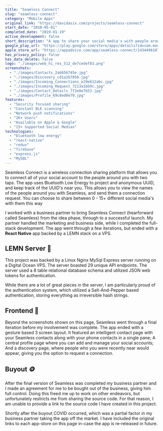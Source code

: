 ```yaml
---
title: "Seamless Connect"
slug: "seamless-connect"
category: "Mobile Apps"
original_link: "https://davidasix.com/projects/seamless-connect"
start_date: "2018-05-01"
completed_date: "2019-01-19"
active_development: false
short_description: "A app to share your social media's with people around you, via BLE."
google_play_url: "https://play.google.com/store/apps/details?id=com.modeinnovations.seamless"
apple_store_url: "https://appadvice.com/app/seamless-connect/1434496107"
has_privacy_policy: false
has_data_delete: false
logo: "./images/web_hi_res_512_de7cedef83.png"
screenshots:
  - "./images/Contacts_2a6656745e.jpg"
  - "./images/Discovery_cd1a2b7858.jpg"
  - "./images/Incoming_Connections_e29e612abc.jpg"
  - "./images/Incoming_Request_7213a1bb9c.jpg"
  - "./images/Contact_Details_7f2e8e7b53.jpg"
  - "./images/Profile_69c8ed0e70.jpg"
features:
  - "Security focused sharing"
  - "Constant BLE scanning"
  - "Network push notifications"
  - "2K+ Users"
  - "Available on Apple & Google"
  - "15+ Supported Social Medias"
technologies:
  - "bluetooth low energy"
  - "react-native"
  - "redux"
  - "firebase"
  - "express.js"
  - "MySQL"
---
```


Seamless Connect is a wireless connection sharing platform that allows you to connect all of your social account to the people around you with two taps. The app uses Bluetooth Low Energy to project and anonymous UUID, and keep track of the UUID's near you. This allows you to view the names of the people around you with Seamless, and send them a connection request. You can choose to share between 0 - 15+ different social media's with them this way

I worked with a business partner to bring Seamless Connect (hearforward called Seamless) from the idea phase, through to a successful launch. My partner handled the marketing and business side, while I completed the full-stack development. The app went through a few iterations, but ended with a __React Native__ app backed by a LEMN stack on a VPS.

## LEMN Server 🍋

This project was backed by a Linux Nginx MySql Express server running on a Digital Ocean VPS. The server boasted 29 unique API endpoints. The server used a 8 table relational database schema and utilized JSON web tokens for authentication.

While there are a lot of great pieces in the server, I am particularly proud of the authentication system, which utilized a Salt-And-Pepper based authentication, storing everything as irreversible hash strings.

## Frontend 📱

Beyond the screenshots shown on this page, Seamless went through a final iteration before my involvement was complete. The app ended with a gesture based 3 screen layout. It featured an intelligent contact page with your Seamless contacts along with your phone contacts in a single pane; A central profile page where you can add and manage your social accounts; And a discovery page, where people who you were recently near would appear, giving you the option to request a connection.

## Buyout 🪙

After the final version of Seamless was completed my business partner and I made an agreement for me to be bought out of the business, giving him full control. Doing this freed me up to work on other endeavors, but unfortunately restricts me from sharing the source code. For that reason, I am unable to provide a link to the source code I have created in this project.

Shortly after the buyout COVID occurred, which was a partial factor in my business partner taking the app off the market. I have included  the original links to each app-store on this page in-case the app is re-released in future.